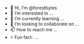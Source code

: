 - 👋 Hi, I’m @forestbytes
- 👀 I’m interested in ...
- 🌱 I’m currently learning ...
- 💞️ I’m looking to collaborate on ...
- 📫 How to reach me ...
- ⚡ Fun fact: ...

<!---
forestbytes/forestbytes is a ✨ special ✨ repository because its `README.md` (this file) appears on your GitHub profile.
You can click the Preview link to take a look at your changes.
--->
